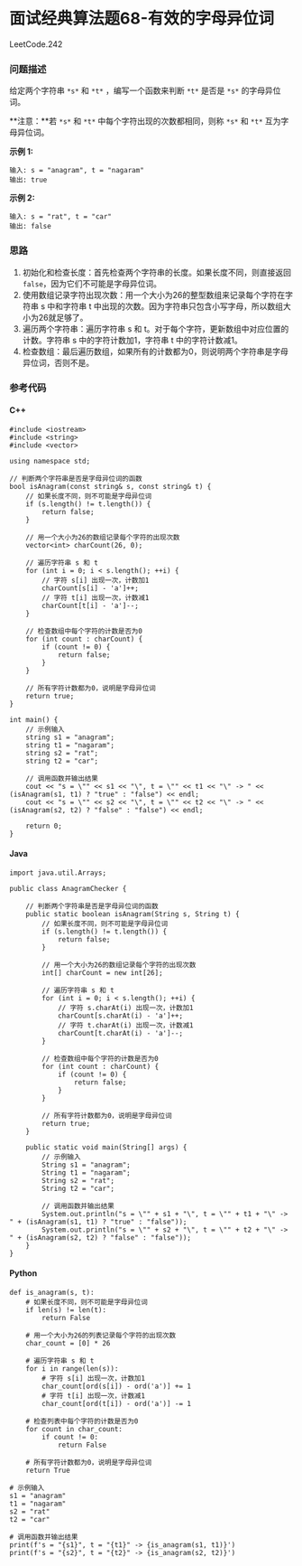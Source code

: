 # 面试经典算法题68-有效的字母异位词

LeetCode.242

### 问题描述

给定两个字符串 `*s*` 和 `*t*` ，编写一个函数来判断 `*t*` 是否是 `*s*` 的字母异位词。

**注意：**若 `*s*` 和 `*t*` 中每个字符出现的次数都相同，则称 `*s*` 和 `*t*` 互为字母异位词。

**示例 1:**

```
输入: s = "anagram", t = "nagaram"
输出: true
```

**示例 2:**

```
输入: s = "rat", t = "car"
输出: false
```

### 思路

1. 初始化和检查长度：首先检查两个字符串的长度。如果长度不同，则直接返回 `false`，因为它们不可能是字母异位词。
2. 使用数组记录字符出现次数：用一个大小为26的整型数组来记录每个字符在字符串 s 中和字符串 t 中出现的次数。因为字符串只包含小写字母，所以数组大小为26就足够了。
3. 遍历两个字符串：遍历字符串 s 和 t。对于每个字符，更新数组中对应位置的计数。字符串 s 中的字符计数加1，字符串 t 中的字符计数减1。
4. 检查数组：最后遍历数组，如果所有的计数都为0，则说明两个字符串是字母异位词，否则不是。

### 参考代码

#### C++

```
#include <iostream>
#include <string>
#include <vector>

using namespace std;

// 判断两个字符串是否是字母异位词的函数
bool isAnagram(const string& s, const string& t) {
    // 如果长度不同，则不可能是字母异位词
    if (s.length() != t.length()) {
        return false;
    }

    // 用一个大小为26的数组记录每个字符的出现次数
    vector<int> charCount(26, 0);

    // 遍历字符串 s 和 t
    for (int i = 0; i < s.length(); ++i) {
        // 字符 s[i] 出现一次，计数加1
        charCount[s[i] - 'a']++;
        // 字符 t[i] 出现一次，计数减1
        charCount[t[i] - 'a']--;
    }

    // 检查数组中每个字符的计数是否为0
    for (int count : charCount) {
        if (count != 0) {
            return false;
        }
    }

    // 所有字符计数都为0，说明是字母异位词
    return true;
}

int main() {
    // 示例输入
    string s1 = "anagram";
    string t1 = "nagaram";
    string s2 = "rat";
    string t2 = "car";

    // 调用函数并输出结果
    cout << "s = \"" << s1 << "\", t = \"" << t1 << "\" -> " << (isAnagram(s1, t1) ? "true" : "false") << endl;
    cout << "s = \"" << s2 << "\", t = \"" << t2 << "\" -> " << (isAnagram(s2, t2) ? "false" : "false") << endl;

    return 0;
}
```

#### Java

```
import java.util.Arrays;

public class AnagramChecker {

    // 判断两个字符串是否是字母异位词的函数
    public static boolean isAnagram(String s, String t) {
        // 如果长度不同，则不可能是字母异位词
        if (s.length() != t.length()) {
            return false;
        }

        // 用一个大小为26的数组记录每个字符的出现次数
        int[] charCount = new int[26];

        // 遍历字符串 s 和 t
        for (int i = 0; i < s.length(); ++i) {
            // 字符 s.charAt(i) 出现一次，计数加1
            charCount[s.charAt(i) - 'a']++;
            // 字符 t.charAt(i) 出现一次，计数减1
            charCount[t.charAt(i) - 'a']--;
        }

        // 检查数组中每个字符的计数是否为0
        for (int count : charCount) {
            if (count != 0) {
                return false;
            }
        }

        // 所有字符计数都为0，说明是字母异位词
        return true;
    }

    public static void main(String[] args) {
        // 示例输入
        String s1 = "anagram";
        String t1 = "nagaram";
        String s2 = "rat";
        String t2 = "car";

        // 调用函数并输出结果
        System.out.println("s = \"" + s1 + "\", t = \"" + t1 + "\" -> " + (isAnagram(s1, t1) ? "true" : "false"));
        System.out.println("s = \"" + s2 + "\", t = \"" + t2 + "\" -> " + (isAnagram(s2, t2) ? "false" : "false"));
    }
}
```

#### Python

```
def is_anagram(s, t):
    # 如果长度不同，则不可能是字母异位词
    if len(s) != len(t):
        return False

    # 用一个大小为26的列表记录每个字符的出现次数
    char_count = [0] * 26

    # 遍历字符串 s 和 t
    for i in range(len(s)):
        # 字符 s[i] 出现一次，计数加1
        char_count[ord(s[i]) - ord('a')] += 1
        # 字符 t[i] 出现一次，计数减1
        char_count[ord(t[i]) - ord('a')] -= 1

    # 检查列表中每个字符的计数是否为0
    for count in char_count:
        if count != 0:
            return False

    # 所有字符计数都为0，说明是字母异位词
    return True

# 示例输入
s1 = "anagram"
t1 = "nagaram"
s2 = "rat"
t2 = "car"

# 调用函数并输出结果
print(f's = "{s1}", t = "{t1}" -> {is_anagram(s1, t1)}')
print(f's = "{s2}", t = "{t2}" -> {is_anagram(s2, t2)}')
```

